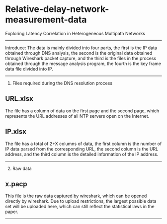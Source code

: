 # Relative-delay-network-measurement-data
Exploring Latency Correlation in Heterogeneous Multipath Networks
****
Introduce: The data is mainly divided into four parts, the first is the IP data obtained through DNS analysis, the second is the original data obtained through Wireshark packet capture, and the third is the files in the process obtained through the message analysis program, the fourth is the key frame data file divided into IP.
****
1. Files required during the DNS resolution process
## URL.xlsx
The file has a column of data on the first page and the second page, which represents the URL addresses of all NTP servers open on the Internet.
## IP.xlsx
The file has a total of 2+X columns of data, the first column is the number of IP data parsed from the corresponding URL, the second column is the URL address, and the third column is the detailed information of the IP address.
****
2. Raw data
## x.pacp
This file is the raw data captured by wireshark, which can be opened directly by wireshark. Due to upload restrictions, the largest possible data set will be uploaded here, which can still reflect the statistical laws in the paper.
****

